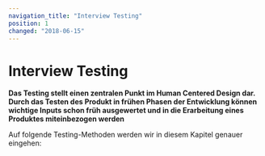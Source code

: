 ```yaml
---
navigation_title: "Interview Testing"
position: 1
changed: "2018-06-15"
---
```


# Interview Testing

**Das Testing stellt einen zentralen Punkt im Human Centered Design dar. Durch das Testen des Produkt in frühen Phasen der Entwicklung können wichtige Inputs schon früh ausgewertet und in die Erarbeitung eines Produktes miteinbezogen werden**

Auf folgende Testing-Methoden werden wir in diesem Kapitel genauer eingehen:
